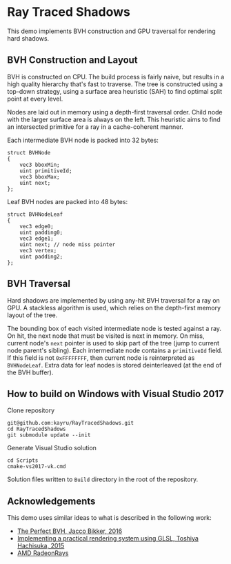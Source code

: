 # Ray Traced Shadows

This demo implements BVH construction and GPU traversal for rendering hard shadows.

## BVH Construction and Layout

BVH is constructed on CPU. The build process is fairly naive, but results in a high quality hierarchy that's fast to traverse. The tree is constructed using a top-down strategy, using a surface area heuristic (SAH) to find optimal split point at every level.

Nodes are laid out in memory using a depth-first traversal order. Child node with the larger surface area is always on the left. This heuristic aims to find an intersected primitive for a ray in a cache-coherent manner.

Each intermediate BVH node is packed into 32 bytes:

	struct BVHNode
	{
		vec3 bboxMin;
		uint primitiveId;
		vec3 bboxMax;
		uint next;
	};

Leaf BVH nodes are packed into 48 bytes:

	struct BVHNodeLeaf
	{
		vec3 edge0;
		uint padding0;
		vec3 edge1;
		uint next; // node miss pointer
		vec3 vertex;
		uint padding2;
	};

## BVH Traversal

Hard shadows are implemented by using any-hit BVH traversal for a ray on GPU. A stackless algorithm is used, which relies on the depth-first memory layout of the tree.

The bounding box of each visited intermediate node is tested against a ray. On hit, the next node that must be visited is next in memory. On miss, current node's `next` pointer is used to skip part of the tree (jump to current node parent's sibling).
Each intermediate node contains a `primitiveId` field. If this field is not `0xFFFFFFFF`, then current node is reinterpreted as `BVHNodeLeaf`. Extra data for leaf nodes is stored deinterleaved (at the end of the BVH buffer).

## How to build on Windows with Visual Studio 2017

Clone repository

	git@github.com:kayru/RayTracedShadows.git
	cd RayTracedShadows
	git submodule update --init

Generate Visual Studio solution

	cd Scripts
	cmake-vs2017-vk.cmd

Solution files written to `Build` directory in the root of the repository.

## Acknowledgements

This demo uses similar ideas to what is described in the following work:

* [The Perfect BVH, Jacco Bikker, 2016](http://www.cs.uu.nl/docs/vakken/magr/2015-2016/slides/lecture%2003%20-%20the%20perfect%20BVH.pdf)
* [Implementing a practical rendering system using GLSL, Toshiya Hachisuka, 2015](http://www.cs.uu.nl/docs/vakken/magr/2015-2016/slides/lecture%2003%20-%20the%20perfect%20BVH.pdf)
* [AMD RadeonRays](https://github.com/GPUOpen-LibrariesAndSDKs/RadeonRays_SDK)
